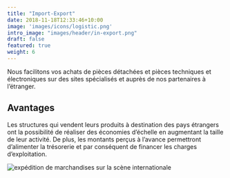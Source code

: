 ```yaml
---
title: "Import-Export"
date: 2018-11-18T12:33:46+10:00
image: 'images/icons/logistic.png'
intro_image: "images/header/in-export.png"
draft: false
featured: true
weight: 6
---
```


Nous facilitons vos achats de pièces détachées et pièces techniques et électroniques
sur des sites spécialisés et auprès de nos partenaires à l’étranger.

## Avantages
Les structures qui vendent leurs produits à destination des pays étrangers ont la possibilité de réaliser des économies d’échelle en augmentant la taille de leur activité. De plus, les montants perçus à l’avance permettront d’alimenter la trésorerie et par conséquent de financer les charges d’exploitation.

![expédition de marchandises sur la scène internationale](/images/contents/iexport.png)

